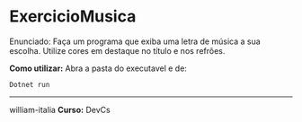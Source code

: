 # ExercicioMusica

Enunciado:
Faça um programa que exiba uma letra de música a sua escolha. Utilize cores em destaque no título e nos refrões.

**Como utilizar:**
Abra a pasta do executavel e de:
````
Dotnet run
````
----
william-italia **Curso:** DevCs

